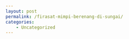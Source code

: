 ```yaml
---
layout: post
permalink: /firasat-mimpi-berenang-di-sungai/
categories:
    - Uncategorized
---
```


